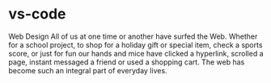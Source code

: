 # vs-code
Web Design All of us at one time or another have surfed the Web. Whether for a school project, to shop for a holiday gift or special item, check a sports score, or just for fun our hands and mice have clicked a hyperlink, scrolled a page, instant messaged a friend or used a shopping cart. The web has become such an integral part of everyday lives.
